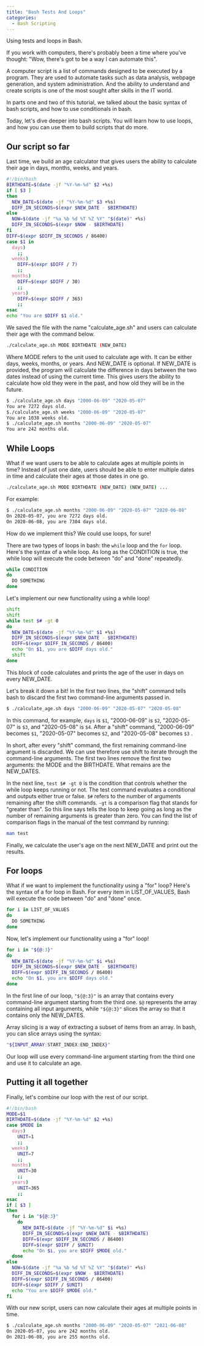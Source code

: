 ```yaml
---
title: "Bash Tests And Loops"
categories:
  - Bash Scripting
---
```


Using tests and loops in Bash.

If you work with computers, there's probably been a time where you've thought: "Wow, there's got to be a way I can automate this".

A computer script is a list of commands designed to be executed by a program. They are used to automate tasks such as data analysis, webpage generation, and system administration. And the ability to understand and create scripts is one of the most sought after skills in the IT world.

In parts one and two of this tutorial, we talked about the basic syntax of bash scripts, and how to use conditionals in bash.

Today, let's dive deeper into bash scripts. You will learn how to use loops, and how you can use them to build scripts that do more.

## Our script so far

Last time, we build an age calculator that gives users the ability to calculate their age in days, months, weeks, and years.

```bash
#!/bin/bash
BIRTHDATE=$(date -jf "%Y-%m-%d" $2 +%s)
if [ $3 ]
then
  NEW_DATE=$(date -jf "%Y-%m-%d" $3 +%s)
  DIFF_IN_SECONDS=$(expr $NEW_DATE - $BIRTHDATE)
else
  NOW=$(date -jf "%a %b %d %T %Z %Y" "$(date)" +%s)
  DIFF_IN_SECONDS=$(expr $NOW - $BIRTHDATE)
fi
DIFF=$(expr $DIFF_IN_SECONDS / 86400)
case $1 in
  days)
    ;;
  weeks)
    DIFF=$(expr $DIFF / 7)
    ;;
  months)
    DIFF=$(expr $DIFF / 30)
    ;;
  years)
    DIFF=$(expr $DIFF / 365)
    ;;
esac
echo "You are $DIFF $1 old."
```

We saved the file with the name "calculate_age.sh" and users can calculate their age with the command below.

```bash
./calculate_age.sh MODE BIRTHDATE (NEW_DATE)
```

Where MODE refers to the unit used to calculate age with. It can be either days, weeks, months, or years. And NEW_DATE is optional. If NEW_DATE is provided, the program will calculate the difference in days between the two dates instead of using the current time. This gives users the ability to calculate how old they were in the past, and how old they will be in the future.

```bash
$ ./calculate_age.sh days "2000-06-09" "2020-05-07"
You are 7272 days old.
$./calculate_age.sh weeks "2000-06-09" "2020-05-07"
You are 1038 weeks old.
$ ./calculate_age.sh months "2000-06-09" "2020-05-07"
You are 242 months old.
```

## While Loops

What if we want users to be able to calculate ages at multiple points in time? Instead of just one date, users should be able to enter multiple dates in time and calculate their ages at those dates in one go.

```bash
./calculate_age.sh MODE BIRTHDATE (NEW_DATE) (NEW_DATE) ...
```

For example:

```bash
$ ./calculate_age.sh months "2000-06-09" "2020-05-07" "2020-06-08"
On 2020-05-07, you are 7272 days old.
On 2020-06-08, you are 7304 days old.
```

How do we implement this? We could use loops, for sure!

There are two types of loops in bash: the `while` loop and the `for` loop. Here's the syntax of a while loop. As long as the CONDITION is true, the while loop will execute the code between "do" and "done" repeatedly.

```bash
while CONDITION
do
  DO SOMETHING
done
```

Let's implement our new functionality using a while loop!

```bash
shift
shift
while test $# -gt 0
do
  NEW_DATE=$(date -jf "%Y-%m-%d" $1 +%s)
  DIFF_IN_SECONDS=$(expr $NEW_DATE - $BIRTHDATE)
  DIFF=$(expr $DIFF_IN_SECONDS / 86400)
  echo "On $1, you are $DIFF days old."
  shift
done
```

This block of code calculates and prints the age of the user in days on every NEW_DATE.

Let's break it down a bit! In the first two lines, the "shift" command tells bash to discard the first two command-line arguments passed in.

```bash
$ ./calculate_age.sh days "2000-06-09" "2020-05-07" "2020-05-08"
```

In this command, for example, `days` is `$1`, "2000-06-09" is `$2`, "2020-05-07" is `$3`, and "2020-05-08" is `$4`. After a "shift" command, "2000-06-09" becomes `$1`, "2020-05-07" becomes `$2`, and "2020-05-08" becomes `$3` .

In short, after every "shift" command, the first remaining command-line argument is discarded. We can use therefore use shift to iterate through the command-line arguments. The first two lines remove the first two arguments: the MODE and the BIRTHDATE. What remains are the NEW_DATES.

In the next line, `test $# -gt 0` is the condition that controls whether the while loop keeps running or not. The test command evaluates a conditional and outputs either true or false. `$#` refers to the number of arguments remaining after the shift commands. `-gt` is a comparison flag that stands for "greater than". So this line says tells the loop to keep going as long as the number of remaining arguments is greater than zero. You can find the list of comparison flags in the manual of the test command by running:

```bash
man test
```

Finally, we calculate the user's age on the next NEW_DATE and print out the results.

## For loops

What if we want to implement the functionality using a "for" loop? Here's the syntax of a for loop in Bash. For every item in LIST_OF_VALUES, Bash will execute the code between "do" and "done" once.

```bash
for i in LIST_OF_VALUES
do
  DO SOMETHING
done
```

Now, let's implement our functionality using a "for" loop!

```bash
for i in "${@:3}"
do
  NEW_DATE=$(date -jf "%Y-%m-%d" $i +%s)
  DIFF_IN_SECONDS=$(expr $NEW_DATE - $BIRTHDATE)
  DIFF=$(expr $DIFF_IN_SECONDS / 86400)
  echo "On $1, you are $DIFF days old."
done
```

In the first line of our loop, `"${@:3}"` is an array that contains every command-line argument starting from the third one. `$@` represents the array containing all input arguments, while `"${@:3}"` slices the array so that it contains only the NEW_DATES.

Array slicing is a way of extracting a subset of items from an array. In bash, you can slice arrays using the syntax:

```bash
"${INPUT_ARRAY:START_INDEX:END_INDEX}"
```

Our loop will use every command-line argument starting from the third one and use it to calculate an age.

## Putting it all together

Finally, let's combine our loop with the rest of our script.

```bash
#!/bin/bash
MODE=$1
BIRTHDATE=$(date -jf "%Y-%m-%d" $2 +%s)
case $MODE in
  days)
    UNIT=1
    ;;
  weeks)
    UNIT=7
    ;;
  months)
    UNIT=30
    ;;
  years)
    UNIT=365
    ;;
esac
if [ $3 ]
then
  for i in "${@:3}"
    do
      NEW_DATE=$(date -jf "%Y-%m-%d" $i +%s)
      DIFF_IN_SECONDS=$(expr $NEW_DATE - $BIRTHDATE)
      DIFF=$(expr $DIFF_IN_SECONDS / 86400)
      DIFF=$(expr $DIFF / $UNIT)
      echo "On $i, you are $DIFF $MODE old."
  done
else
  NOW=$(date -jf "%a %b %d %T %Z %Y" "$(date)" +%s)
  DIFF_IN_SECONDS=$(expr $NOW - $BIRTHDATE)
  DIFF=$(expr $DIFF_IN_SECONDS / 86400)
  DIFF=$(expr $DIFF / $UNIT)
  echo "You are $DIFF $MODE old."
fi
```

With our new script, users can now calculate their ages at multiple points in time.

```bash
$ ./calculate_age.sh months "2000-06-09" "2020-05-07" "2021-06-08"
On 2020-05-07, you are 242 months old.
On 2021-06-08, you are 255 months old.
```